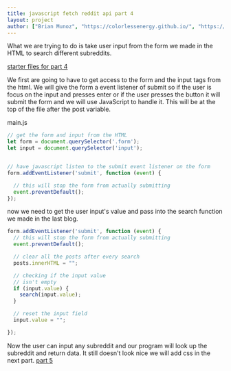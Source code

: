 ```yaml
---
title: javascript fetch reddit api part 4
layout: project
author: ["Brian Munoz", "https://colorlessenergy.github.io/", "https://github.com/colorlessenergy"]
---
```


What we are trying to do is take user input from the form we made in the HTML to search different subreddits.

[starter files for part 4](https://github.com/colorlessenergy/fetch-reddit/tree/part3)

We first are going to have to get access to the form and the input tags from the html. We will give the form a event listener of submit so if the user is focus on the input and presses enter or if the user presses the button it will submit the form and we will use JavaScript to handle it. This will be at the top of the file after the <span class="highlight__code">post</span> variable.

<p class="higlight__file-desc">main.js</p>

```javascript
// get the form and input from the HTML
let form = document.querySelector('.form');
let input = document.querySelector('input');


// have javascript listen to the submit event listener on the form
form.addEventListener('submit', function (event) {

  // this will stop the form from actually submitting
  event.preventDefault();
});
```

now we need to get the user input's value and pass into the search function we made in the last blog.

```javascript
form.addEventListener('submit', function (event) {
  // this will stop the form from actually submitting
  event.preventDefault();

  // clear all the posts after every search
  posts.innerHTML = "";

  // checking if the input value
  // isn't empty
  if (input.value) {
    search(input.value);
  }

  // reset the input field
  input.value = "";

});
```

Now the user can input any subreddit and our program will look up the subreddit and return data. It still doesn't look nice we will add css in the next part. [part 5](../part5)